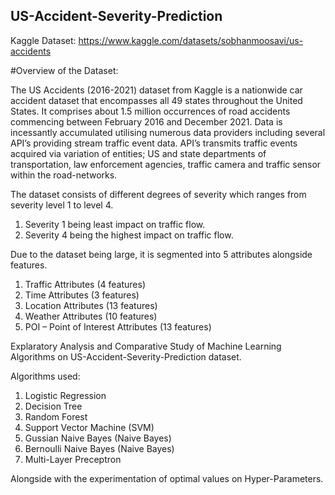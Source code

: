 ## US-Accident-Severity-Prediction

Kaggle Dataset: https://www.kaggle.com/datasets/sobhanmoosavi/us-accidents

#Overview of the Dataset:

The US Accidents (2016-2021) dataset from 
Kaggle is a nationwide car accident dataset that 
encompasses all 49 states throughout the United 
States. It comprises about 1.5 million 
occurrences of road accidents commencing 
between February 2016 and December 2021.
Data is incessantly accumulated utilising 
numerous data providers including several 
API’s providing stream traffic event data. API’s 
transmits traffic events acquired via variation of 
entities; US and state departments of 
transportation, law enforcement agencies, 
traffic camera and traffic sensor within the 
road-networks.

The dataset consists of different degrees of 
severity which ranges from severity level 1 to 
level 4. 

1. Severity 1 being least impact on traffic 
flow.
2. Severity 4 being the highest impact on 
traffic flow.

Due to the dataset being large, it is segmented into 
5 attributes alongside features.

1. Traffic Attributes (4 features)
2. Time Attributes (3 features)
3. Location Attributes (13 features)
4. Weather Attributes (10 features)
5. POI – Point of Interest Attributes (13 
features)

Explaratory Analysis and Comparative Study of Machine Learning Algorithms on US-Accident-Severity-Prediction dataset.

Algorithms used: 

1. Logistic Regression
2. Decision Tree
3. Random Forest
4. Support Vector Machine (SVM)
5. Gussian Naive Bayes (Naive Bayes)
6. Bernoulli Naive Bayes (Naive Bayes)
7. Multi-Layer Preceptron

Alongside with the experimentation of optimal values on Hyper-Parameters.
